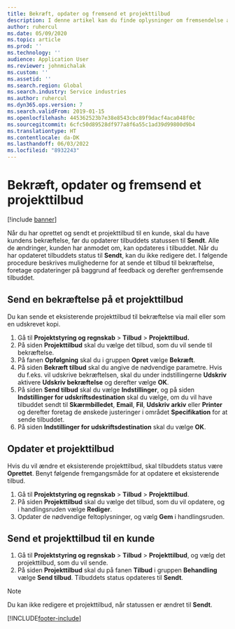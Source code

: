 ```yaml
---
title: Bekræft, opdater og fremsend et projekttilbud
description: I denne artikel kan du finde oplysninger om fremsendelse af et tilbud til kunden med henblik på bekræftelse eller ændring på baggrund af feedback og derefter fremsende tilbuddet igen.
author: ruhercul
ms.date: 05/09/2020
ms.topic: article
ms.prod: ''
ms.technology: ''
audience: Application User
ms.reviewer: johnmichalak
ms.custom: ''
ms.assetid: ''
ms.search.region: Global
ms.search.industry: Service industries
ms.author: ruhercul
ms.dyn365.ops.version: 7
ms.search.validFrom: 2019-01-15
ms.openlocfilehash: 445362523b7e38e8543cbc89f9dacf4aca048f0c
ms.sourcegitcommit: 6cfc50d89528df977a8f6a55c1ad39d99800d9b4
ms.translationtype: HT
ms.contentlocale: da-DK
ms.lasthandoff: 06/03/2022
ms.locfileid: "8932243"
---
```

# <a name="confirm-update-and-send-a-project-quotation"></a>Bekræft, opdater og fremsend et projekttilbud

[!include [banner](../includes/banner.md)]

Når du har oprettet og sendt et projekttilbud til en kunde, skal du have kundens bekræftelse, før du opdaterer tilbuddets statussen til **Sendt**. Alle de ændringer, kunden har anmodet om, kan opdateres i tilbuddet. Når du har opdateret tilbuddets status til **Sendt**, kan du ikke redigere det. I følgende procedure beskrives mulighederne for at sende et tilbud til bekræftelse, foretage opdateringer på baggrund af feedback og derefter genfremsende tilbuddet.

## <a name="send-a-project-quotation-confirmation"></a>Send en bekræftelse på et projekttilbud  

Du kan sende et eksisterende projekttilbud til bekræftelse via mail eller som en udskrevet kopi. 

1. Gå til **Projektstyring og regnskab** > **Tilbud** > **Projekttilbud.** 
2. På siden **Projekttilbud** skal du vælge det tilbud, som du vil sende til bekræftelse. 
3. På fanen **Opfølgning** skal du i gruppen **Opret** vælge **Bekræft**. 
4. På siden **Bekræft tilbud** skal du angive de nødvendige parametre. Hvis du f.eks. vil udskrive bekræftelsen, skal du under indstillingerne **Udskriv** aktivere **Udskriv bekræftelse** og derefter vælge **OK**.
5. På siden **Send tilbud** skal du vælge **Indstillinger**, og på siden **Indstillinger for udskriftsdestination** skal du vælge, om du vil have tilbuddet sendt til **Skærmbilledet**, **Email**, **Fil**, **Udskriv arkiv** eller **Printer** og derefter foretag de ønskede justeringer i området **Specifikation** for at sende tilbuddet.
6. På siden **Indstillinger for udskriftsdestination** skal du vælge **OK**.  

## <a name="update-a-project-quotation"></a>Opdater et projekttilbud

Hvis du vil ændre et eksisterende projekttilbud, skal tilbuddets status være **Oprettet**. Benyt følgende fremgangsmåde for at opdatere et eksisterende tilbud. 

1. Gå til **Projektstyring og regnskab** > **Tilbud** > **Projekttilbud**.
2. På siden **Projekttilbud** skal du vælge det tilbud, som du vil opdatere, og i handlingsruden vælge **Rediger**.
3. Opdater de nødvendige feltoplysninger, og vælg **Gem** i handlingsruden.  

## <a name="send-a-project-quotation-to-a-customer"></a>Send et projekttilbud til en kunde 

1. Gå til **Projektstyring og regnskab** > **Tilbud** > **Projekttilbud**, og vælg det projekttilbud, som du vil sende.
2. På siden **Projekttilbud** skal du på fanen **Tilbud** i gruppen **Behandling** vælge **Send tilbud**. Tilbuddets status opdateres til **Sendt**.

> [!NOTE]
> Du kan ikke redigere et projekttilbud, når statussen er ændret til **Sendt**.


[!INCLUDE[footer-include](../includes/footer-banner.md)]
